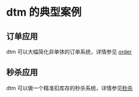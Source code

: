 # dtm 的典型案例

## 订单应用
dtm 可以大幅简化非单体的订单系统，详情参见 [order](./order)

## 秒杀应用
dtm 可以做一个精准扣库存的秒杀系统，详情参见[秒杀](./flash)